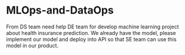 # MLOps-and-DataOps
From DS team need help DE team for develop machine learning project about health insurance prediction. We already have the model, please implement our model and deploy into API so that SE team can use this model in our product.
